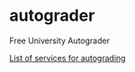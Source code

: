 # autograder
Free University Autograder

[List of services for autograding](autograding_services.md)
